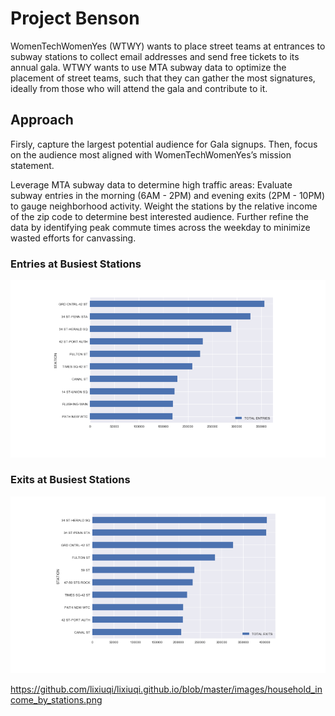 # Project Benson
WomenTechWomenYes (WTWY) wants to place street teams at entrances to subway stations to collect email addresses and send free tickets to its annual gala. WTWY wants to use MTA subway data to optimize the placement of street teams, such that they can gather the most signatures, ideally from those who will attend the gala and contribute to it.

## Approach
Firsly, capture the largest potential audience for Gala signups. Then, focus on the audience most aligned with WomenTechWomenYes’s mission statement.

Leverage MTA subway data to determine high traffic areas: Evaluate subway entries in the morning (6AM - 2PM) and evening exits (2PM - 10PM) to gauge neighborhood activity. Weight the stations by the relative income of the zip code to determine best interested audience. Further refine the data by identifying peak commute times across the weekday to minimize wasted efforts for canvassing.

### Entries at Busiest Stations
![alt text](https://github.com/lixiuqi/lixiuqi.github.io/blob/master/images/entries.png)

### Exits at Busiest Stations
![alt text](https://github.com/lixiuqi/lixiuqi.github.io/blob/master/images/exits.png)

https://github.com/lixiuqi/lixiuqi.github.io/blob/master/images/household_income_by_stations.png

